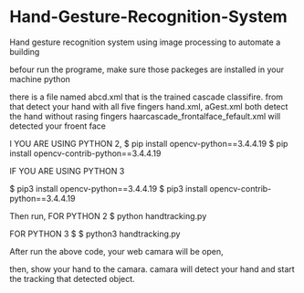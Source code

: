 # Hand-Gesture-Recognition-System
Hand gesture recognition system using image processing to automate a building


befour run the programe, make sure those packeges are installed in your machine
python

there is a file named abcd.xml that is the trained cascade classifire.
from that detect your hand with all five fingers
hand.xml, aGest.xml both detect the hand without rasing fingers
haarcascade_frontalface_fefault.xml will detected your froent face

I YOU ARE USING PYTHON 2,
$ pip install opencv-python==3.4.4.19
$ pip install opencv-contrib-python==3.4.4.19

IF YOU ARE USING PYTHON 3

$ pip3 install opencv-python==3.4.4.19
$ pip3 install opencv-contrib-python==3.4.4.19

Then run,
FOR PYTHON 2
$ python handtracking.py

FOR PYTHON 3
$ $ python3 handtracking.py

After run the above code, your web camara will be open,

then, show your hand to the camara. camara will detect your hand and start the tracking that detected object.
